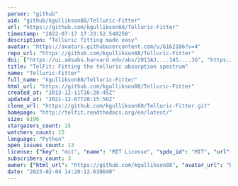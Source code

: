 ```yaml
---
parser: "github"
uid: "github/kgullikson88/Telluric-Fitter"
url: "https://github.com/kgullikson88/Telluric-Fitter"
timestamp: "2022-07-17 17:23:52.548258"
description: "Telluric fitting made easy"
avatar: "https://avatars.githubusercontent.com/u/6162186?v=4"
repo_url: "https://github.com/kgullikson88/Telluric-Fitter"
doi: ["https://ui.adsabs.harvard.edu/abs/2013AJ....145....3G", "https://ui.adsabs.harvard.edu/abs/2014AJ....148...53G", "https://ui.adsabs.harvard.edu/abs/2014ascl.soft05002G/abstract"]
title: "TelFit: Fitting the telluric absorption spectrum"
name: "Telluric-Fitter"
full_name: "kgullikson88/Telluric-Fitter"
html_url: "https://github.com/kgullikson88/Telluric-Fitter"
created_at: "2013-12-11T16:28:45Z"
updated_at: "2021-12-07T20:15:56Z"
clone_url: "https://github.com/kgullikson88/Telluric-Fitter.git"
homepage: "http://telfit.readthedocs.org/en/latest/"
size: 6196
stargazers_count: 15
watchers_count: 15
language: "Python"
open_issues_count: 13
license: {"key": "mit", "name": "MIT License", "spdx_id": "MIT", "url": "https://api.github.com/licenses/mit", "node_id": "MDc6TGljZW5zZTEz"}
subscribers_count: 3
owner: {"html_url": "https://github.com/kgullikson88", "avatar_url": "https://avatars.githubusercontent.com/u/6162186?v=4", "login": "kgullikson88", "type": "User"}
date: "2023-02-04 14:20:12.630040"
---
```

